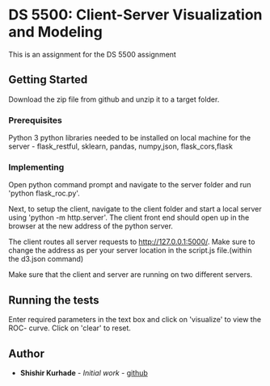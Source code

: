 # DS 5500: Client-Server Visualization and Modeling


This is an assignment for the DS 5500 assignment

## Getting Started
Download the zip file from github and unzip it to a target folder.

### Prerequisites

Python 3
python libraries needed to be installed on local machine for the server - flask_restful, sklearn, pandas, numpy,json, flask_cors,flask



### Implementing
Open python command prompt and navigate to the server folder and run 'python flask_roc.py'.

Next, to setup the client, navigate to the client folder and start a local server using 'python -m http.server'.
The client front end should open up in the browser at the new address of the python server. 

The client routes all server requests to http://127.0.0.1:5000/. Make sure to change the address as per your server location in the script.js file.(within the d3.json command)

Make sure that the client and server are running on two different servers.
## Running the tests

Enter required parameters in the text box and click on 'visualize' to view the ROC- curve. Click on 'clear' to reset.



## Author

* **Shishir Kurhade** - *Initial work* - [github](https://github.com/shishir-kurhade)







